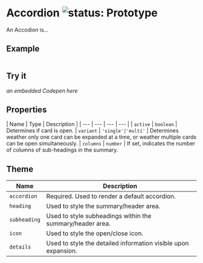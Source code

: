 # Accordion ![status: Prototype](https://img.shields.io/badge/status-prototype-orange.svg)

An Accodion is...

## Example

```javascript
```

## Try it
_an embedded Codepen here_

## Properties

| Name | Type | Description |
| --- | --- | --- | --- |
| `active` | `boolean` | Determines if card is open.
| `variant` | <code>'single'&#124;'multi'</code> | Determines weather only one card can be expanded at a time, or weather multiple cards can be open simultaneously.
| `columns` | `number` | If set, indicates the number of columns of sub-headings in the summary.

## Theme

| Name | Description |
| ---  | ----------- |
| `accordion` | Required. Used to render a default accordion. |
| `heading` | Used to style the summary/header area. |
| `subheading` | Used to style subheadings within the summary/header area.|
| `icon` | Used to style the open/close icon.|
| `details` | Used to style the detailed information visible upon expansion.|
